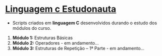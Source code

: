 # [Linguagem c Estudonauta](https://www.estudonauta.com/)

- Scripts criados em **linguagem C** desenvolvidos durando o estudo dos módulos do curso.

1. **Módulo 1:** Estruturas Básicas
2. **Módulo 2:** Operadores - em andamento...
3. **Módulo 3:** Estruturas de Repetição – 1ª Parte - em andamento...